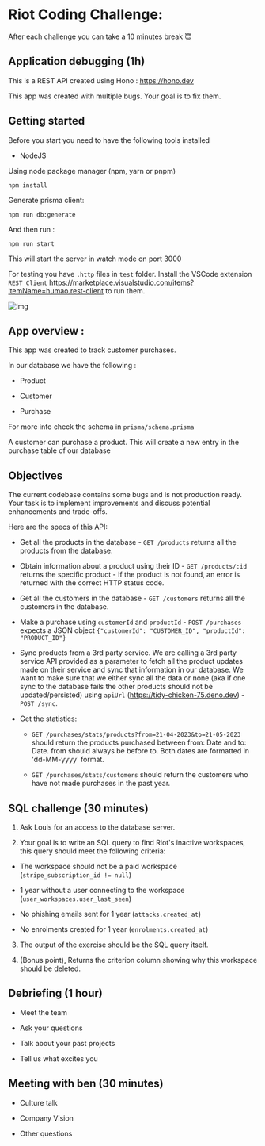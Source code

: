 # Riot Coding Challenge:

After each challenge you can take a 10 minutes break 😇

## Application debugging (1h)

This is a REST API created using Hono : https://hono.dev

This app was created with multiple bugs. Your goal is to fix them.

## Getting started

Before you start you need to have the following tools installed

- NodeJS

Using node package manager (npm, yarn or pnpm)

`npm install`

Generate prisma client:

`npm run db:generate`

And then run :

`npm run start`

This will start the server in watch mode on port 3000

For testing you have `.http` files in `test` folder. Install the VSCode extension `REST Client` https://marketplace.visualstudio.com/items?itemName=humao.rest-client to run them.

![img](https://github.com/tryriot/coding-challenge/blob/main/rest-client-extension.png)

## App overview :

This app was created to track customer purchases.

In our database we have the following :

- Product

- Customer

- Purchase

For more info check the schema in `prisma/schema.prisma`

A customer can purchase a product. This will create a new entry in the purchase table of our database

## Objectives

The current codebase contains some bugs and is not production ready. Your task is to implement improvements and discuss potential enhancements and trade-offs.

Here are the specs of this API:

- Get all the products in the database - `GET /products` returns all the products from the database.

- Obtain information about a product using their ID - `GET /products/:id` returns the specific product - If the product is not found, an error is returned with the correct HTTP status code.

- Get all the customers in the database - `GET /customers` returns all the customers in the database.

- Make a purchase using `customerId` and `productId` - `POST /purchases` expects a JSON object `{"customerId": "CUSTOMER_ID", "productId": "PRODUCT_ID"}`

- Sync products from a 3rd party service. We are calling a 3rd party service API provided as a parameter to fetch all the product updates made on their service and sync that information in our database. We want to make sure that we either sync all the data or none (aka if one sync to the database fails the other products should not be updated/persisted) using `apiUrl` (https://tidy-chicken-75.deno.dev) -  `POST /sync`.



- Get the statistics:

  - `GET /purchases/stats/products?from=21-04-2023&to=21-05-2023` should return the products purchased between from: Date and to: Date. from should always be before to. Both dates are formatted in 'dd-MM-yyyy' format.

  - `GET /purchases/stats/customers` should return the customers who have not made purchases in the past year.

## SQL challenge (30 minutes)

1. Ask Louis for an access to the database server.

2. Your goal is to write an SQL query to find Riot's inactive workspaces, this query should meet the following criteria:

- The workspace should not be a paid workspace (`stripe_subscription_id != null`)

- 1 year without a user connecting to the workspace (`user_workspaces.user_last_seen`)

- No phishing emails sent for 1 year (`attacks.created_at`)

- No enrolments created for 1 year (`enrolments.created_at`)

3. The output of the exercise should be the SQL query itself.

4. (Bonus point), Returns the criterion column showing why this workspace should be deleted.

## Debriefing (1 hour)

- Meet the team

- Ask your questions

- Talk about your past projects

- Tell us what excites you

## Meeting with ben (30 minutes)

- Culture talk

- Company Vision

- Other questions
